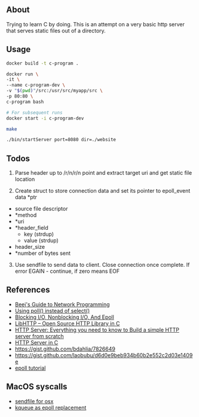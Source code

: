 ## About

Trying to learn C by doing. This is an attempt on a very basic http server that serves static files out of a directory.

## Usage

```sh
docker build -t c-program .

docker run \
-it \
--name c-program-dev \
-v "$(pwd)"/src:/usr/src/myapp/src \
-p 80:80 \
c-program bash

# For subsequent runs
docker start -i c-program-dev

make

./bin/startServer port=8080 dir=./website
```

## Todos

1. Parse header up to /r/n/r/n point and extract target uri and get static file location

2. Create struct to store connection data and set its pointer to epoll_event data \*ptr

- source file descriptor
- \*method
- \*uri
- \*header_field
  - key (strdup)
  - value (strdup)
- header_size
- \*number of bytes sent

3. Use sendfile to send data to client. Close connection once complete. If error EGAIN - continue, if zero means EOF

## References

- [Beej's Guide to Network Programming](https://beej.us/guide/bgnet/html/)
- [Using poll() instead of select()](https://www.ibm.com/docs/en/i/7.4?topic=designs-using-poll-instead-select)
- [Blocking I/O, Nonblocking I/O, And Epoll](https://eklitzke.org/blocking-io-nonblocking-io-and-epoll)
- [LibHTTP – Open Source HTTP Library in C](https://github.com/lammertb/libhttp)
- [HTTP Server: Everything you need to know to Build a simple HTTP server from scratch](https://medium.com/from-the-scratch/http-server-what-do-you-need-to-know-to-build-a-simple-http-server-from-scratch-d1ef8945e4fa)
- [HTTP Server in C](https://dev-notes.eu/2018/06/http-server-in-c/)
- https://gist.github.com/bdahlia/7826649
- https://gist.github.com/laobubu/d6d0e9beb934b60b2e552c2d03e1409e
- [epoll tutorial](https://suchprogramming.com/epoll-in-3-easy-steps/)

## MacOS syscalls

- [sendfile for osx]()
- [kqueue as epoll replacement](https://developer.apple.com/library/archive/documentation/System/Conceptual/ManPages_iPhoneOS/man2/kqueue.2.html)
